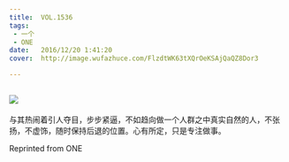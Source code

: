 ```yaml
---
title:	VOL.1536
tags:
 - 一个
 - ONE
date:	2016/12/20 1:41:20
cover:	http://image.wufazhuce.com/FlzdtWK63tXQrOeKSAjQaQZ8Dor3

---
```

![](http://image.wufazhuce.com/FlzdtWK63tXQrOeKSAjQaQZ8Dor3)
---

与其热闹着引人夺目，步步紧逼，不如趋向做一个人群之中真实自然的人，不张扬，不虚饰，随时保持后退的位置。心有所定，只是专注做事。
 
Reprinted from ONE
